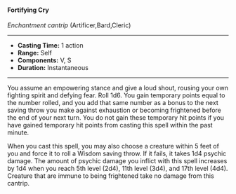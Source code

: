 #### Fortifying Cry
*Enchantment cantrip* (Artificer,Bard,Cleric)
___
- **Casting Time:** 1 action
- **Range:** Self
- **Components:** V, S
- **Duration:** Instantaneous
---
You assume an empowering stance and give a loud
shout, rousing your own fighting spirit and defying
fear. Roll 1d6. You gain temporary points equal to
the number rolled, and you add that same number
as a bonus to the next saving throw you make
against exhaustion or becoming frightened before
the end of your next turn. You do not gain these
temporary hit points if you have gained temporary
hit points from casting this spell within the past
minute.

When you cast this spell, you may also choose a
creature within 5 feet of you and force it to roll a
Wisdom saving throw. If it fails, it takes 1d4 psychic
damage. The amount of psychic damage you inflict
with this spell increases by 1d4 when you reach 5th
level (2d4), 11th level (3d4), and 17th level (4d4).
Creature that are immune to being frightened take
no damage from this cantrip.
